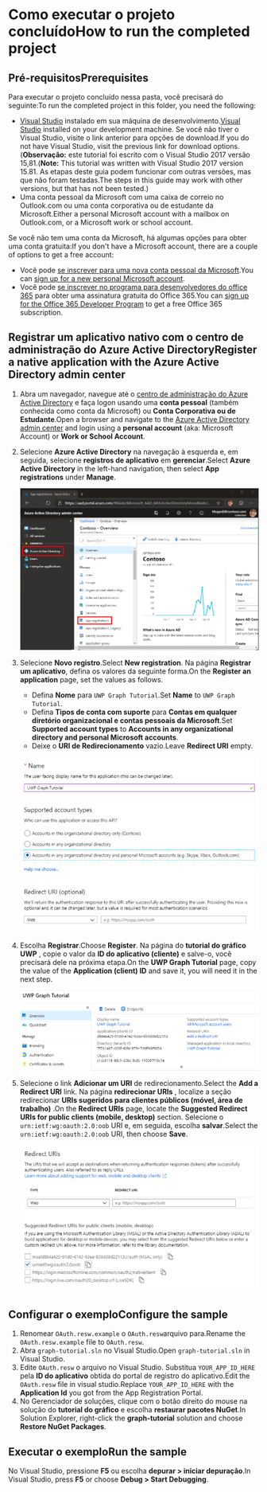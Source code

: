 # <a name="how-to-run-the-completed-project"></a><span data-ttu-id="00e77-101">Como executar o projeto concluído</span><span class="sxs-lookup"><span data-stu-id="00e77-101">How to run the completed project</span></span>

## <a name="prerequisites"></a><span data-ttu-id="00e77-102">Pré-requisitos</span><span class="sxs-lookup"><span data-stu-id="00e77-102">Prerequisites</span></span>

<span data-ttu-id="00e77-103">Para executar o projeto concluído nessa pasta, você precisará do seguinte:</span><span class="sxs-lookup"><span data-stu-id="00e77-103">To run the completed project in this folder, you need the following:</span></span>

- <span data-ttu-id="00e77-104">[Visual Studio](https://visualstudio.microsoft.com/vs/) instalado em sua máquina de desenvolvimento.</span><span class="sxs-lookup"><span data-stu-id="00e77-104">[Visual Studio](https://visualstudio.microsoft.com/vs/) installed on your development machine.</span></span> <span data-ttu-id="00e77-105">Se você não tiver o Visual Studio, visite o link anterior para opções de download.</span><span class="sxs-lookup"><span data-stu-id="00e77-105">If you do not have Visual Studio, visit the previous link for download options.</span></span> <span data-ttu-id="00e77-106">(**Observação:** este tutorial foi escrito com o Visual Studio 2017 versão 15,81.</span><span class="sxs-lookup"><span data-stu-id="00e77-106">(**Note:** This tutorial was written with Visual Studio 2017 version 15.81.</span></span> <span data-ttu-id="00e77-107">As etapas deste guia podem funcionar com outras versões, mas que não foram testadas.</span><span class="sxs-lookup"><span data-stu-id="00e77-107">The steps in this guide may work with other versions, but that has not been tested.)</span></span>
- <span data-ttu-id="00e77-108">Uma conta pessoal da Microsoft com uma caixa de correio no Outlook.com ou uma conta corporativa ou de estudante da Microsoft.</span><span class="sxs-lookup"><span data-stu-id="00e77-108">Either a personal Microsoft account with a mailbox on Outlook.com, or a Microsoft work or school account.</span></span>

<span data-ttu-id="00e77-109">Se você não tem uma conta da Microsoft, há algumas opções para obter uma conta gratuita:</span><span class="sxs-lookup"><span data-stu-id="00e77-109">If you don't have a Microsoft account, there are a couple of options to get a free account:</span></span>

- <span data-ttu-id="00e77-110">Você pode [se inscrever para uma nova conta pessoal da Microsoft](https://signup.live.com/signup?wa=wsignin1.0&rpsnv=12&ct=1454618383&rver=6.4.6456.0&wp=MBI_SSL_SHARED&wreply=https://mail.live.com/default.aspx&id=64855&cbcxt=mai&bk=1454618383&uiflavor=web&uaid=b213a65b4fdc484382b6622b3ecaa547&mkt=E-US&lc=1033&lic=1).</span><span class="sxs-lookup"><span data-stu-id="00e77-110">You can [sign up for a new personal Microsoft account](https://signup.live.com/signup?wa=wsignin1.0&rpsnv=12&ct=1454618383&rver=6.4.6456.0&wp=MBI_SSL_SHARED&wreply=https://mail.live.com/default.aspx&id=64855&cbcxt=mai&bk=1454618383&uiflavor=web&uaid=b213a65b4fdc484382b6622b3ecaa547&mkt=E-US&lc=1033&lic=1).</span></span>
- <span data-ttu-id="00e77-111">Você pode [se inscrever no programa para desenvolvedores do office 365](https://developer.microsoft.com/office/dev-program) para obter uma assinatura gratuita do Office 365.</span><span class="sxs-lookup"><span data-stu-id="00e77-111">You can [sign up for the Office 365 Developer Program](https://developer.microsoft.com/office/dev-program) to get a free Office 365 subscription.</span></span>

## <a name="register-a-native-application-with-the-azure-active-directory-admin-center"></a><span data-ttu-id="00e77-112">Registrar um aplicativo nativo com o centro de administração do Azure Active Directory</span><span class="sxs-lookup"><span data-stu-id="00e77-112">Register a native application with the Azure Active Directory admin center</span></span>

1. <span data-ttu-id="00e77-113">Abra um navegador, navegue até o [centro de administração do Azure Active Directory](https://aad.portal.azure.com) e faça logon usando uma **conta pessoal** (também conhecida como conta da Microsoft) ou **Conta Corporativa ou de Estudante**.</span><span class="sxs-lookup"><span data-stu-id="00e77-113">Open a browser and navigate to the [Azure Active Directory admin center](https://aad.portal.azure.com) and login using a **personal account** (aka: Microsoft Account) or **Work or School Account**.</span></span>

1. <span data-ttu-id="00e77-114">Selecione **Azure Active Directory** na navegação à esquerda e, em seguida, selecione **registros de aplicativo** em **gerenciar**.</span><span class="sxs-lookup"><span data-stu-id="00e77-114">Select **Azure Active Directory** in the left-hand navigation, then select **App registrations** under **Manage**.</span></span>

    ![<span data-ttu-id="00e77-115">Uma captura de tela dos registros de aplicativo</span><span class="sxs-lookup"><span data-stu-id="00e77-115">A screenshot of the App registrations</span></span> ](/tutorial/images/aad-portal-app-registrations.png)

1. <span data-ttu-id="00e77-116">Selecione **Novo registro**.</span><span class="sxs-lookup"><span data-stu-id="00e77-116">Select **New registration**.</span></span> <span data-ttu-id="00e77-117">Na página **Registrar um aplicativo**, defina os valores da seguinte forma.</span><span class="sxs-lookup"><span data-stu-id="00e77-117">On the **Register an application** page, set the values as follows.</span></span>

    - <span data-ttu-id="00e77-118">Defina **Nome** para `UWP Graph Tutorial`.</span><span class="sxs-lookup"><span data-stu-id="00e77-118">Set **Name** to `UWP Graph Tutorial`.</span></span>
    - <span data-ttu-id="00e77-119">Defina **Tipos de conta com suporte** para **Contas em qualquer diretório organizacional e contas pessoais da Microsoft**.</span><span class="sxs-lookup"><span data-stu-id="00e77-119">Set **Supported account types** to **Accounts in any organizational directory and personal Microsoft accounts**.</span></span>
    - <span data-ttu-id="00e77-120">Deixe o **URI de Redirecionamento** vazio.</span><span class="sxs-lookup"><span data-stu-id="00e77-120">Leave **Redirect URI** empty.</span></span>

    ![Uma captura de tela da página registrar um aplicativo](/tutorial/images/aad-register-an-app.png)

1. <span data-ttu-id="00e77-122">Escolha **Registrar**.</span><span class="sxs-lookup"><span data-stu-id="00e77-122">Choose **Register**.</span></span> <span data-ttu-id="00e77-123">Na página do **tutorial do gráfico UWP** , copie o valor da **ID do aplicativo (cliente)** e salve-o, você precisará dele na próxima etapa.</span><span class="sxs-lookup"><span data-stu-id="00e77-123">On the **UWP Graph Tutorial** page, copy the value of the **Application (client) ID** and save it, you will need it in the next step.</span></span>

    ![Uma captura de tela da ID do aplicativo do novo registro de aplicativo](/tutorial/images/aad-application-id.png)

1. <span data-ttu-id="00e77-125">Selecione o link **Adicionar um URI** de redirecionamento.</span><span class="sxs-lookup"><span data-stu-id="00e77-125">Select the **Add a Redirect URI** link.</span></span> <span data-ttu-id="00e77-126">Na página **redirecionar URIs** , localize a seção redirecionar **URIs sugeridos para clientes públicos (móvel, área de trabalho)** .</span><span class="sxs-lookup"><span data-stu-id="00e77-126">On the **Redirect URIs** page, locate the **Suggested Redirect URIs for public clients (mobile, desktop)** section.</span></span> <span data-ttu-id="00e77-127">Selecione o `urn:ietf:wg:oauth:2.0:oob` URI e, em seguida, escolha **salvar**.</span><span class="sxs-lookup"><span data-stu-id="00e77-127">Select the `urn:ietf:wg:oauth:2.0:oob` URI, then choose **Save**.</span></span>

    ![Captura de tela da página URIs de redirecionamento](/tutorial/images/aad-redirect-uris.png)

## <a name="configure-the-sample"></a><span data-ttu-id="00e77-129">Configurar o exemplo</span><span class="sxs-lookup"><span data-stu-id="00e77-129">Configure the sample</span></span>

1. <span data-ttu-id="00e77-130">Renomear `OAuth.resw.example` o `OAuth.resw`arquivo para.</span><span class="sxs-lookup"><span data-stu-id="00e77-130">Rename the `OAuth.resw.example` file to `OAuth.resw`.</span></span>
1. <span data-ttu-id="00e77-131">Abra `graph-tutorial.sln` no Visual Studio.</span><span class="sxs-lookup"><span data-stu-id="00e77-131">Open `graph-tutorial.sln` in Visual Studio.</span></span>
1. <span data-ttu-id="00e77-132">Edite `OAuth.resw` o arquivo no Visual Studio. Substitua `YOUR_APP_ID_HERE` pela **ID do aplicativo** obtida do portal de registro do aplicativo.</span><span class="sxs-lookup"><span data-stu-id="00e77-132">Edit the `OAuth.resw` file in visual studio.Replace `YOUR_APP_ID_HERE` with the **Application Id** you got from the App Registration Portal.</span></span>
1. <span data-ttu-id="00e77-133">No Gerenciador de soluções, clique com o botão direito do mouse na solução do **tutorial do gráfico** e escolha **restaurar pacotes NuGet**.</span><span class="sxs-lookup"><span data-stu-id="00e77-133">In Solution Explorer, right-click the **graph-tutorial** solution and choose **Restore NuGet Packages**.</span></span>

## <a name="run-the-sample"></a><span data-ttu-id="00e77-134">Executar o exemplo</span><span class="sxs-lookup"><span data-stu-id="00e77-134">Run the sample</span></span>

<span data-ttu-id="00e77-135">No Visual Studio, pressione **F5** ou escolha **depurar > iniciar depuração**.</span><span class="sxs-lookup"><span data-stu-id="00e77-135">In Visual Studio, press **F5** or choose **Debug > Start Debugging**.</span></span>